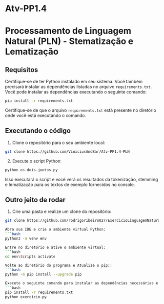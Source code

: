 # Atv-PP1.4
# Processamento de Linguagem Natural (PLN) - Stematização e Lematização

## Requisitos

Certifique-se de ter Python instalado em seu sistema. Você também precisará instalar as dependências listadas no arquivo `requirements.txt`. Você pode instalar as dependências executando o seguinte comando:

```bash
pip install -r requirements.txt
```

Certifique-se de que o arquivo `requirements.txt` está presente no diretório onde você está executando o comando.

## Executando o código

1. Clone o repositório para o seu ambiente local:

```bash
git clone https://github.com/ViniciusAndBar/Atv-PP1.4-PLN
```

2. Execute o script Python:

```bash
python os-dois-juntos.py
```

Isso executará o script e você verá os resultados da tokenização, stemming e lematização para os textos de exemplo fornecidos no console.

## Outro jeito de rodar

1. Crie uma pasta e realize um clone do repositório:

```bash
git clone https://github.com/rodrigoribeiro027/ExercicioLinguagemNatural

Abra sua IDE e crie o ambiente virtual Python:
```bash
python3 -m venv env

Entre no diretório e ative o ambiente virtual:
```bash
cd env\Scripts activate

Volte ao diretório do programa e Atualize o pip::
```bash
python -m pip install --upgrade pip

Execute o seguinte comando para instalar as dependências necessárias e Execute o seguinte comando para rodar a aplicação::
```bash
pip install -r requirements.txt
python exercicio.py
